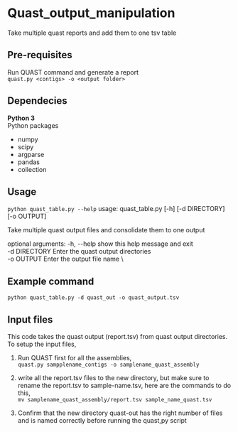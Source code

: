 # Quast_output_manipulation
Take multiple quast reports and add them to one tsv table

## Pre-requisites 
Run QUAST command and generate a report \
`quast.py <contigs> -o <output folder>`

## Dependecies 
**Python 3** \
Python packages 
- numpy 
- scipy
- argparse
- pandas 
- collection 

## Usage 
`python quast_table.py --help`
usage: quast_table.py [-h] [-d DIRECTORY] [-o OUTPUT]

Take multiple quast output files and consolidate them to one output

optional arguments:
  -h, --help    show this help message and exit \
  -d DIRECTORY  Enter the quast output directories \
  -o OUTPUT     Enter the output file name \

## Example command 
`python quast_table.py -d quast_out -o quast_output.tsv`

## Input files
This code takes the quast output (report.tsv) from quast output directories. To setup the input files, 
1) Run QUAST first for all the assemblies, \
`quast.py sampplename_contigs -o samplename_quast_assembly`

2) write all the report.tsv files to the new directory, but make sure to rename the report.tsv to sample-name.tsv, here are the commands to do this, \
`mv samplename_quast_assembly/report.tsv sample_name_quast.tsv`

3) Confirm that the new directory quast-out has the right number of files and is named correctly before running the quast,py script

